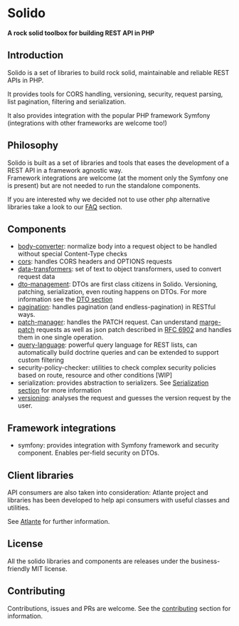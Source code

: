 # Solido
__A rock solid toolbox for building REST API in PHP__

## Introduction

Solido is a set of libraries to build rock solid, maintainable and reliable REST APIs in PHP.

It provides tools for CORS handling, versioning, security, request parsing, list pagination, filtering and serialization.

It also provides integration with the popular PHP framework Symfony (integrations with other frameworks are welcome too!)

## Philosophy

Solido is built as a set of libraries and tools that eases the development of a REST API in a framework agnostic way.  
Framework integrations are welcome (at the moment only the Symfony one is present) but are not needed to run the standalone components.

If you are interested why we decided not to use other php alternative libraries take a look to our [FAQ](./faq.md) section.

## Components

- [body-converter](./body-converter.md): normalize body into a request object to be handled without special Content-Type checks
- [cors](./cors.md): handles CORS headers and OPTIONS requests
- [data-transformers](./data-transformers.md): set of text to object transformers, used to convert request data
- [dto-management](./dto-management.md): DTOs are first class citizens in Solido. Versioning, patching, serialization, 
  even routing happens on DTOs. For more information see the [DTO section](./dto.md)
- [pagination](./pagination.md): handles pagination (and endless-pagination) in RESTful ways.
- [patch-manager](./patch-manager.md): handles the PATCH request. Can understand 
  [marge-patch](https://tools.ietf.org/html/rfc7386) requests as well as json patch described
  in [RFC 6902](https://tools.ietf.org/html/rfc6902) and handles them in one single operation.
- [query-language](./query-language.md): powerful query language for REST lists, can automatically build doctrine
  queries and can be extended to support custom filtering
- security-policy-checker: utilities to check complex security policies based on route, resource and other conditions [WIP]
- serialization: provides abstraction to serializers. See [Serialization section](./serialization.md) for more information
- [versioning](./versioning.md): analyses the request and guesses the version request by the user.

## Framework integrations

- symfony: provides integration with Symfony framework and security component. Enables per-field security on DTOs.

## Client libraries

API consumers are also taken into consideration: Atlante project and libraries has been developed to help api consumers with useful classes and utilities.

See [Atlante](./atlante.md) for further information.

## License

All the solido libraries and components are releases under the business-friendly MIT license.

## Contributing

Contributions, issues and PRs are welcome. See the [contributing](./contributing.md) section for information.
